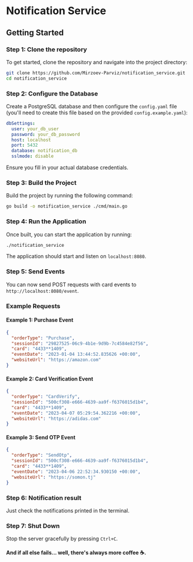 # Notification Service

## Getting Started

### Step 1: Clone the repository
To get started, clone the repository and navigate into the project directory:

```bash
git clone https://github.com/Mirzoev-Parviz/notification_service.git
cd notification_service
```

### Step 2: Configure the Database
Create a PostgreSQL database and then configure the `config.yaml` file (you'll need to create this file based on the provided `config.example.yaml`):

```yaml
dbSettings:
  user: your_db_user
  password: your_db_password
  host: localhost
  port: 5432
  database: notification_db
  sslmode: disable
```

Ensure you fill in your actual database credentials.

### Step 3: Build the Project
Build the project by running the following command:

```bash
go build -o notification_service ./cmd/main.go
```

### Step 4: Run the Application
Once built, you can start the application by running:

```bash
./notification_service
```

The application should start and listen on `localhost:8080`.

### Step 5: Send Events
You can now send POST requests with card events to `http://localhost:8080/event`.

### Example Requests

#### Example 1: Purchase Event
```json
{
  "orderType": "Purchase",
  "sessionId": "29827525-06c9-4b1e-9d9b-7c4584e82f56",
  "card": "4433**1409",
  "eventDate": "2023-01-04 13:44:52.835626 +00:00",
  "websiteUrl": "https://amazon.com"
}
```

#### Example 2: Card Verification Event
```json
{
  "orderType": "CardVerify",
  "sessionId": "500cf308-e666-4639-aa9f-f6376015d1b4",
  "card": "4433**1409",
  "eventDate": "2023-04-07 05:29:54.362216 +00:00",
  "websiteUrl": "https://adidas.com"
}
```

#### Example 3: Send OTP Event
```json
{
  "orderType": "SendOtp",
  "sessionId": "500cf308-e666-4639-aa9f-f6376015d1b4",
  "card": "4433**1409",
  "eventDate": "2023-04-06 22:52:34.930150 +00:00",
  "websiteUrl": "https://somon.tj"
}
```

### Step 6: Notification result
Just check the notifications printed in the terminal.

### Step 7: Shut Down
Stop the server gracefully by pressing `Ctrl+C`.


#### And if all else fails... well, there's always more coffee ☕.